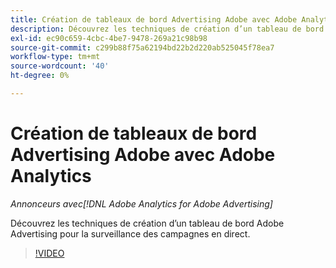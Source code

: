 ```yaml
---
title: Création de tableaux de bord Advertising Adobe avec Adobe Analytics
description: Découvrez les techniques de création d’un tableau de bord Adobe Advertising pour la surveillance des campagnes en direct.
exl-id: ec90c659-4cbc-4be7-9478-269a21c98b98
source-git-commit: c299b88f75a62194bd22b2d220ab525045f78ea7
workflow-type: tm+mt
source-wordcount: '40'
ht-degree: 0%

---
```


# Création de tableaux de bord Advertising Adobe avec Adobe Analytics

*Annonceurs avec[!DNL Adobe Analytics for Adobe Advertising]*

Découvrez les techniques de création d’un tableau de bord Adobe Advertising pour la surveillance des campagnes en direct.

>[!VIDEO](https://video.tv.adobe.com/v/33922)
